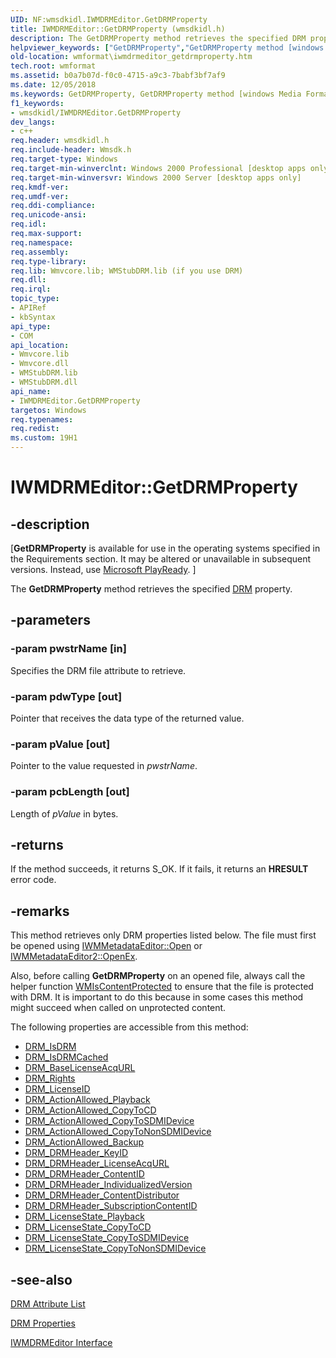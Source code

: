 ```yaml
---
UID: NF:wmsdkidl.IWMDRMEditor.GetDRMProperty
title: IWMDRMEditor::GetDRMProperty (wmsdkidl.h)
description: The GetDRMProperty method retrieves the specified DRM property.
helpviewer_keywords: ["GetDRMProperty","GetDRMProperty method [windows Media Format]","GetDRMProperty method [windows Media Format]","IWMDRMEditor interface","IWMDRMEditor interface [windows Media Format]","GetDRMProperty method","IWMDRMEditor.GetDRMProperty","IWMDRMEditor::GetDRMProperty","IWMDRMEditorGetDRMProperty","wmformat.iwmdrmeditor_getdrmproperty","wmsdkidl/IWMDRMEditor::GetDRMProperty"]
old-location: wmformat\iwmdrmeditor_getdrmproperty.htm
tech.root: wmformat
ms.assetid: b0a7b07d-f0c0-4715-a9c3-7babf3bf7af9
ms.date: 12/05/2018
ms.keywords: GetDRMProperty, GetDRMProperty method [windows Media Format], GetDRMProperty method [windows Media Format],IWMDRMEditor interface, IWMDRMEditor interface [windows Media Format],GetDRMProperty method, IWMDRMEditor.GetDRMProperty, IWMDRMEditor::GetDRMProperty, IWMDRMEditorGetDRMProperty, wmformat.iwmdrmeditor_getdrmproperty, wmsdkidl/IWMDRMEditor::GetDRMProperty
f1_keywords:
- wmsdkidl/IWMDRMEditor.GetDRMProperty
dev_langs:
- c++
req.header: wmsdkidl.h
req.include-header: Wmsdk.h
req.target-type: Windows
req.target-min-winverclnt: Windows 2000 Professional [desktop apps only],Windows Media Format 9 Series SDK, or later versions of the SDK
req.target-min-winversvr: Windows 2000 Server [desktop apps only]
req.kmdf-ver: 
req.umdf-ver: 
req.ddi-compliance: 
req.unicode-ansi: 
req.idl: 
req.max-support: 
req.namespace: 
req.assembly: 
req.type-library: 
req.lib: Wmvcore.lib; WMStubDRM.lib (if you use DRM)
req.dll: 
req.irql: 
topic_type:
- APIRef
- kbSyntax
api_type:
- COM
api_location:
- Wmvcore.lib
- Wmvcore.dll
- WMStubDRM.lib
- WMStubDRM.dll
api_name:
- IWMDRMEditor.GetDRMProperty
targetos: Windows
req.typenames: 
req.redist: 
ms.custom: 19H1
---
```


# IWMDRMEditor::GetDRMProperty


## -description


<p class="CCE_Message">[<b>GetDRMProperty</b> is available for use in the operating systems specified in the Requirements section. It may be altered or unavailable in subsequent versions. Instead, use <a href="https://www.microsoft.com/PlayReady/">Microsoft PlayReady</a>.
]


The <b>GetDRMProperty</b> method retrieves the specified <a href="https://docs.microsoft.com/windows/desktop/wmformat/wmformat-glossary">DRM</a> property.




## -parameters




### -param pwstrName [in]

Specifies the DRM file attribute to retrieve.


### -param pdwType [out]

Pointer that receives the data type of the returned value.


### -param pValue [out]

Pointer to the value requested in <i>pwstrName</i>.


### -param pcbLength [out]

Length of <i>pValue</i> in bytes.


## -returns



If the method succeeds, it returns S_OK. If it fails, it returns an <b>HRESULT</b> error code.




## -remarks



This method retrieves only DRM properties listed below. The file must first be opened using <a href="https://docs.microsoft.com/windows/desktop/api/wmsdkidl/nf-wmsdkidl-iwmmetadataeditor-open">IWMMetadataEditor::Open</a> or <a href="https://docs.microsoft.com/windows/desktop/api/wmsdkidl/nf-wmsdkidl-iwmmetadataeditor2-openex">IWMMetadataEditor2::OpenEx</a>.

Also, before calling <b>GetDRMProperty</b> on an opened file, always call the helper function <a href="https://docs.microsoft.com/windows/desktop/api/wmsdkidl/nf-wmsdkidl-wmiscontentprotected">WMIsContentProtected</a> to ensure that the file is protected with DRM. It is important to do this because in some cases this method might succeed when called on unprotected content.

The following properties are accessible from this method:

<ul>
<li>
<a href="https://docs.microsoft.com/windows/desktop/wmformat/drm-isdrm">DRM_IsDRM</a>
</li>
<li>
<a href="https://docs.microsoft.com/windows/desktop/wmformat/drm-isdrmcached">DRM_IsDRMCached</a>
</li>
<li>
<a href="https://docs.microsoft.com/windows/desktop/wmformat/drm-baselicenseacqurl">DRM_BaseLicenseAcqURL</a>
</li>
<li>
<a href="https://docs.microsoft.com/windows/desktop/wmformat/drm-rights">DRM_Rights</a>
</li>
<li>
<a href="https://docs.microsoft.com/windows/desktop/wmformat/drm-licenseid">DRM_LicenseID</a>
</li>
<li>
<a href="https://docs.microsoft.com/windows/desktop/wmformat/drm-actionallowed-playback">DRM_ActionAllowed_Playback</a>
</li>
<li>
<a href="https://docs.microsoft.com/windows/desktop/wmformat/drm-actionallowed-copytocd">DRM_ActionAllowed_CopyToCD</a>
</li>
<li>
<a href="https://docs.microsoft.com/windows/desktop/wmformat/drm-actionallowed-copytosdmidevice">DRM_ActionAllowed_CopyToSDMIDevice</a>
</li>
<li>
<a href="https://docs.microsoft.com/windows/desktop/wmformat/drm-actionallowed-copytononsdmidevice">DRM_ActionAllowed_CopyToNonSDMIDevice</a>
</li>
<li>
<a href="https://docs.microsoft.com/windows/desktop/wmformat/drm-actionallowed-backup">DRM_ActionAllowed_Backup</a>
</li>
<li>
<a href="https://docs.microsoft.com/windows/desktop/wmformat/drm-drmheader-keyid">DRM_DRMHeader_KeyID</a>
</li>
<li>
<a href="https://docs.microsoft.com/windows/desktop/wmformat/drm-drmheader-licenseacqurl">DRM_DRMHeader_LicenseAcqURL</a>
</li>
<li>
<a href="https://docs.microsoft.com/windows/desktop/wmformat/drm-drmheader-contentid">DRM_DRMHeader_ContentID</a>
</li>
<li>
<a href="https://docs.microsoft.com/windows/desktop/wmformat/drm-drmheader-individualizedversion">DRM_DRMHeader_IndividualizedVersion</a>
</li>
<li>
<a href="https://docs.microsoft.com/windows/desktop/wmformat/drm-drmheader-contentdistributor">DRM_DRMHeader_ContentDistributor</a>
</li>
<li>
<a href="https://docs.microsoft.com/windows/desktop/wmformat/drm-drmheader-subscriptioncontentid">DRM_DRMHeader_SubscriptionContentID</a>
</li>
<li>
<a href="https://docs.microsoft.com/windows/desktop/wmformat/drm-licensestate-playback">DRM_LicenseState_Playback</a>
</li>
<li>
<a href="https://docs.microsoft.com/windows/desktop/wmformat/drm-licensestate-copytocd">DRM_LicenseState_CopyToCD</a>
</li>
<li>
<a href="https://docs.microsoft.com/windows/desktop/wmformat/drm-licensestate-copytosdmidevice">DRM_LicenseState_CopyToSDMIDevice</a>
</li>
<li>
<a href="https://docs.microsoft.com/windows/desktop/wmformat/drm-licensestate-copytononsdmidevice">DRM_LicenseState_CopyToNonSDMIDevice</a>
</li>
</ul>



## -see-also




<a href="https://docs.microsoft.com/windows/desktop/wmformat/drm-attribute-list">DRM Attribute List</a>



<a href="https://docs.microsoft.com/windows/desktop/wmformat/drm-properties">DRM Properties</a>



<a href="https://docs.microsoft.com/windows/desktop/api/wmsdkidl/nn-wmsdkidl-iwmdrmeditor">IWMDRMEditor Interface</a>
 

 

